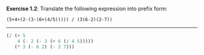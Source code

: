 **Exercise 1.2**: Translate the following expression into prefix form:

```
(5+4+(2-(3-(6+(4/5))))) / (3(6-2)(2-7))
```

---

```scheme
(/ (+ 5 
    4 (- 2 (- 3 (+ 6 (/ 4 5)))))
   (* 3 (- 6 2) (- 2 7)))
```